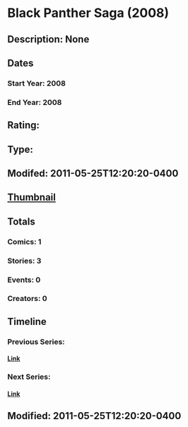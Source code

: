 # Black Panther Saga (2008)
## Description: None
## Dates
### Start Year: 2008
### End Year: 2008
## Rating: 
## Type: 
## Modifed: 2011-05-25T12:20:20-0400
## [Thumbnail](http://i.annihil.us/u/prod/marvel/i/mg/b/a0/4bb5a1cff0236.jpg)
## Totals
### Comics: 1
### Stories: 3
### Events: 0
### Creators: 0
## Timeline
### Previous Series: 
#### [Link]()
### Next Series: 
#### [Link]()
## Modified: 2011-05-25T12:20:20-0400